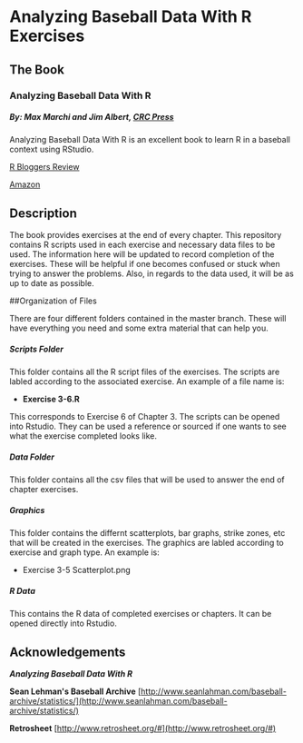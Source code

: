 # Analyzing Baseball Data With R Exercises


## The Book

### Analyzing Baseball Data With R 
##### By: Max Marchi and Jim Albert, [CRC Press](http://www.crcpress.com/product/isbn/9781466570221)
Analyzing Baseball Data With R is an excellent book to learn R in a baseball context using RStudio.

[R Bloggers Review](http://www.r-bloggers.com/book-review-analyzing-baseball-data-with-r/)

[Amazon](http://www.amazon.com/Analyzing-Baseball-Data-Chapman-Series/dp/1466570229)

## Description
The book provides exercises at the end of every chapter. This repository contains R scripts used in each exercise and necessary data files to be used. The information here will be updated to record completion of the exercises. These will be helpful if one becomes confused or stuck when trying to answer the problems. Also, in regards to the data used, it will be as up to date as possible.

##Organization of Files

There are four different folders contained in the master branch. These will have everything you need and some extra material that can help you.

##### Scripts Folder

This folder contains all the R script files of the exercises. The scripts are labled according to the associated exercise. An example of a file name is:

* **Exercise 3-6.R** 

This corresponds to Exercise 6 of Chapter 3. The scripts can be opened into Rstudio. They can be used a reference or sourced if one wants to see what the exercise completed looks like.

##### Data Folder

This folder contains all the csv files that will be used to answer the end of chapter exercises.

##### Graphics

This folder contains the differnt scatterplots, bar graphs, strike zones, etc that will be created in the exercises. The graphics are labled according to exercise and graph type. An example is:

* Exercise 3-5 Scatterplot.png

##### R Data

This contains the R data of completed exercises or chapters. It can be opened directly into Rstudio.

## Acknowledgements 

***Analyzing Baseball Data With R***

**Sean Lehman's Baseball Archive** [http://www.seanlahman.com/baseball-archive/statistics/](http://www.seanlahman.com/baseball-archive/statistics/)

**Retrosheet** [http://www.retrosheet.org/#](http://www.retrosheet.org/#)


